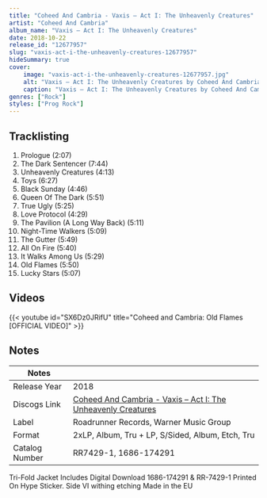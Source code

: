 ```yaml
---
title: "Coheed And Cambria - Vaxis – Act I: The Unheavenly Creatures"
artist: "Coheed And Cambria"
album_name: "Vaxis – Act I: The Unheavenly Creatures"
date: 2018-10-22
release_id: "12677957"
slug: "vaxis-act-i-the-unheavenly-creatures-12677957"
hideSummary: true
cover:
    image: "vaxis-act-i-the-unheavenly-creatures-12677957.jpg"
    alt: "Vaxis – Act I: The Unheavenly Creatures by Coheed And Cambria"
    caption: "Vaxis – Act I: The Unheavenly Creatures by Coheed And Cambria"
genres: ["Rock"]
styles: ["Prog Rock"]
---
```

## Tracklisting
1. Prologue (2:07)
2. The Dark Sentencer (7:44)
3. Unheavenly Creatures (4:13)
4. Toys (6:27)
5. Black Sunday (4:46)
6. Queen Of The Dark (5:51)
7. True Ugly (5:25)
8. Love Protocol (4:29)
9. The Pavilion (A Long Way Back) (5:11)
10. Night-Time Walkers (5:09)
11. The Gutter (5:49)
12. All On Fire (5:40)
13. It Walks Among Us (5:29)
14. Old Flames (5:50)
15. Lucky Stars (5:07)

## Videos
{{< youtube id="SX6Dz0JRifU" title="Coheed and Cambria: Old Flames [OFFICIAL VIDEO]" >}}

## Notes
| Notes          |             |
| ---------------| ----------- |
| Release Year   | 2018 |
| Discogs Link   | [Coheed And Cambria - Vaxis – Act I: The Unheavenly Creatures](https://www.discogs.com/release/12677957-Coheed-And-Cambria-Vaxis-Act-I-The-Unheavenly-Creatures) |
| Label          | Roadrunner Records, Warner Music Group |
| Format         | 2xLP, Album, Tru + LP, S/Sided, Album, Etch, Tru |
| Catalog Number | RR7429-1, 1686-174291  |

Tri-Fold Jacket Includes Digital Download 1686-174291 & RR-7429-1 Printed On Hype Sticker. Side VI withing etching Made in the EU
